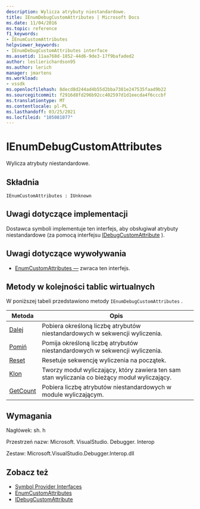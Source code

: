 ```yaml
---
description: Wylicza atrybuty niestandardowe.
title: IEnumDebugCustomAttributes | Microsoft Docs
ms.date: 11/04/2016
ms.topic: reference
f1_keywords:
- IEnumCustomAttributes
helpviewer_keywords:
- IEnumDebugCustomAttributes interface
ms.assetid: 11aa768d-1852-44d6-9de3-17f9bafaded2
author: leslierichardson95
ms.author: lerich
manager: jmartens
ms.workload:
- vssdk
ms.openlocfilehash: 8decd8d244ad4b55d2bba7381e247535faad9b22
ms.sourcegitcommit: f2916d8fd296b92cc402597d1d1eecda4f6cccbf
ms.translationtype: MT
ms.contentlocale: pl-PL
ms.lasthandoff: 03/25/2021
ms.locfileid: "105081077"
---
```

# <a name="ienumdebugcustomattributes"></a>IEnumDebugCustomAttributes
Wylicza atrybuty niestandardowe.

## <a name="syntax"></a>Składnia

```
IEnumCustomAttributes : IUnknown
```

## <a name="notes-for-implementers"></a>Uwagi dotyczące implementacji
 Dostawca symboli implementuje ten interfejs, aby obsługiwał atrybuty niestandardowe (za pomocą interfejsu [IDebugCustomAttribute](../../../extensibility/debugger/reference/idebugcustomattribute.md) ).

## <a name="notes-for-callers"></a>Uwagi dotyczące wywoływania
- [EnumCustomAttributes —](../../../extensibility/debugger/reference/idebugcustomattributequery2-enumcustomattributes.md) zwraca ten interfejs.

## <a name="methods-in-vtable-order"></a>Metody w kolejności tablic wirtualnych
 W poniższej tabeli przedstawiono metody `IEnumDebugCustomAttributes` .

|Metoda|Opis|
|------------|-----------------|
|[Dalej](../../../extensibility/debugger/reference/ienumdebugcustomattributes-next.md)|Pobiera określoną liczbę atrybutów niestandardowych w sekwencji wyliczenia.|
|[Pomiń](../../../extensibility/debugger/reference/ienumdebugcustomattributes-skip.md)|Pomija określoną liczbę atrybutów niestandardowych w sekwencji wyliczenia.|
|[Reset](../../../extensibility/debugger/reference/ienumdebugcustomattributes-reset.md)|Resetuje sekwencję wyliczenia na początek.|
|[Klon](../../../extensibility/debugger/reference/ienumdebugcustomattributes-clone.md)|Tworzy moduł wyliczający, który zawiera ten sam stan wyliczania co bieżący moduł wyliczający.|
|[GetCount](../../../extensibility/debugger/reference/ienumdebugcustomattributes-getcount.md)|Pobiera liczbę atrybutów niestandardowych w module wyliczającym.|

## <a name="requirements"></a>Wymagania
 Nagłówek: sh. h

 Przestrzeń nazw: Microsoft. VisualStudio. Debugger. Interop

 Zestaw: Microsoft.VisualStudio.Debugger.Interop.dll

## <a name="see-also"></a>Zobacz też
- [Symbol Provider Interfaces](../../../extensibility/debugger/reference/symbol-provider-interfaces.md)
- [EnumCustomAttributes](../../../extensibility/debugger/reference/idebugcustomattributequery2-enumcustomattributes.md)
- [IDebugCustomAttribute](../../../extensibility/debugger/reference/idebugcustomattribute.md)
